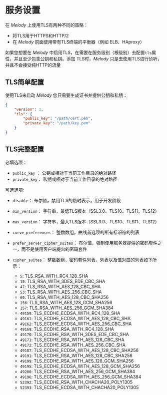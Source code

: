 # 服务设置

在 _Melody_ 上使用TLS有两种不同的策略：

- 将TLS用于HTTPS和HTTP/2
- 在 _Melody_ 前面使用带有TLS终端的平衡器（例如 ELB、HAproxy）

如果您想要在 _Melody_ 中启用TLS，在需要在服务级别（根级别）去配置`tls`属性，并且至少包含公钥和私钥。添加 TLS时，_Melody_ 只是去使用TLS进行侦听，并且不会接受纯HTTP的流量

## TLS简单配置

使用TLS来启动 _Melody_ 您只需要生成证书并提供公钥和私钥：
```json
{
	"version": 1,
	"tls": {
		"public_key": "/path/cert.pem",
		"private_key": "/path/key.pem"
	}
}
```

## TLS完整配置

必填选项：

- `public_key` ： 公钥或相对于当前工作目录的绝对路径
- `private_key`： 私钥或相对于当前工作目录的绝对路径

可选选项:

- `disable`： 布尔值，禁用TLS的临时表示，用于开发阶段
- `min_version`： 字符串，最低TLS版本（SSL3.0、TLS10、TLS11、TLS12）
- `max_version`： 字符串，最大TLS版本（SSL3.0、TLS10、TLS11、TLS12）
- `curve_preferences`： 整数数组，曲线首选项的所有标识符的列表
- `prefer_server_cipher_suites`： 布尔值，强制使用服务器提供的密码套件之一，而不是使用客户端提出的密码套件
- `cipher_suites`： 整数数组，密码套件列表，列表以及值对应的列表如下所示：

  - `5`: TLS_RSA_WITH_RC4_128_SHA
  - `10`: TLS_RSA_WITH_3DES_EDE_CBC_SHA
  - `47`: TLS_RSA_WITH_AES_128_CBC_SHA
  - `53`: TLS_RSA_WITH_AES_256_CBC_SHA
  - `60`: TLS_RSA_WITH_AES_128_CBC_SHA256
  - `156`: TLS_RSA_WITH_AES_128_GCM_SHA256
  - `157`: TLS_RSA_WITH_AES_256_GCM_SHA384
  - `49159`: TLS_ECDHE_ECDSA_WITH_RC4_128_SHA
  - `49161`: TLS_ECDHE_ECDSA_WITH_AES_128_CBC_SHA
  - `49162`: TLS_ECDHE_ECDSA_WITH_AES_256_CBC_SHA
  - `49169`: TLS_ECDHE_RSA_WITH_RC4_128_SHA
  - `49170`: TLS_ECDHE_RSA_WITH_3DES_EDE_CBC_SHA
  - `49171`: TLS_ECDHE_RSA_WITH_AES_128_CBC_SHA
  - `49172`: TLS_ECDHE_RSA_WITH_AES_256_CBC_SHA
  - `49187`: TLS_ECDHE_ECDSA_WITH_AES_128_CBC_SHA256
  - `49191`: TLS_ECDHE_RSA_WITH_AES_128_CBC_SHA256
  - `49199`: TLS_ECDHE_RSA_WITH_AES_128_GCM_SHA256
  - `49195`: TLS_ECDHE_ECDSA_WITH_AES_128_GCM_SHA256
  - `49200`: TLS_ECDHE_RSA_WITH_AES_256_GCM_SHA384
  - `49196`: TLS_ECDHE_ECDSA_WITH_AES_256_GCM_SHA384
  - `52392`: TLS_ECDHE_RSA_WITH_CHACHA20_POLY1305
  - `52393`: TLS_ECDHE_ECDSA_WITH_CHACHA20_POLY1305